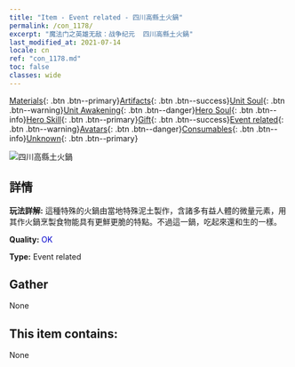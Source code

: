 ```yaml
---
title: "Item - Event related - 四川高縣土火鍋"
permalink: /con_1178/
excerpt: "魔法门之英雄无敌：战争纪元  四川高縣土火鍋"
last_modified_at: 2021-07-14
locale: cn
ref: "con_1178.md"
toc: false
classes: wide
---
```

 [Materials](/ItemsCN/){: .btn .btn--primary}[Artifacts](/ItemsCN/Artifacts/){: .btn .btn--success}[Unit Soul](/ItemsCN/UnitSoul/){: .btn .btn--warning}[Unit Awakening](/ItemsCN/UnitAwakening/){: .btn .btn--danger}[Hero Soul](/ItemsCN/HeroSoul/){: .btn .btn--info}[Hero Skill](/ItemsCN/HeroSkill/){: .btn .btn--primary}[Gift](/ItemsCN/Gift/){: .btn .btn--success}[Event related](/ItemsCN/Events/){: .btn .btn--warning}[Avatars](/ItemsCN/Avatars/){: .btn .btn--danger}[Consumables](/ItemsCN/Consumables/){: .btn .btn--info}[Unknown](/ItemsCN/Unknown/){: .btn .btn--primary}

 ![四川高縣土火鍋](/images/t/i_81511231.png)

## 詳情
 **玩法詳解:** 這種特殊的火鍋由當地特殊泥土製作，含諸多有益人體的微量元素，用其作火鍋烹製食物能具有更鮮更脆的特點。不過這一鍋，吃起來還和生的一樣。

 **Quality:** <span style="color: #0000CD">OK</span>

 **Type:** Event related

## Gather

  None

## This item contains:

  None

